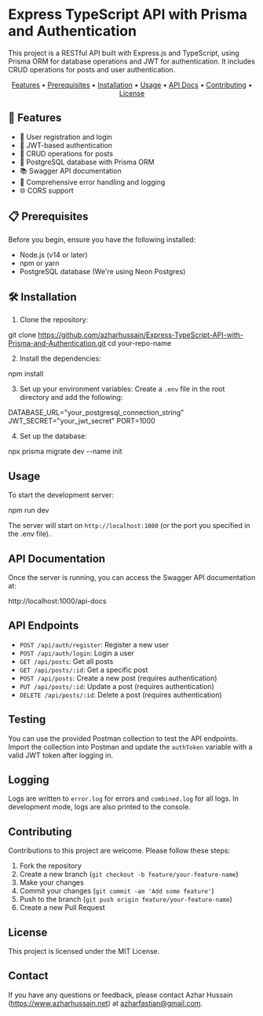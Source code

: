 # Express TypeScript API with Prisma and Authentication

This project is a RESTful API built with Express.js and TypeScript, using Prisma ORM for database operations and JWT for authentication. It includes CRUD operations for posts and user authentication.

<p align="center">
  <a href="#features">Features</a> •
  <a href="#prerequisites">Prerequisites</a> •
  <a href="#installation">Installation</a> •
  <a href="#usage">Usage</a> •
  <a href="#api-documentation">API Docs</a> •
  <a href="#contributing">Contributing</a> •
  <a href="#license">License</a>
</p>

## 🚀 Features

- 👤 User registration and login
- 🔐 JWT-based authentication
- 📝 CRUD operations for posts
- 🐘 PostgreSQL database with Prisma ORM
- 📚 Swagger API documentation
- 🚨 Comprehensive error handling and logging
- 🌐 CORS support

## 📋 Prerequisites

Before you begin, ensure you have the following installed:

- Node.js (v14 or later)
- npm or yarn
- PostgreSQL database (We're using Neon Postgres)

## 🛠 Installation

1. Clone the repository:

git clone https://github.com/azharhussain/Express-TypeScript-API-with-Prisma-and-Authentication.git
cd your-repo-name

2. Install the dependencies:

npm install


3. Set up your environment variables:
Create a `.env` file in the root directory and add the following:

DATABASE_URL="your_postgresql_connection_string"
JWT_SECRET="your_jwt_secret"
PORT=1000

4. Set up the database:

npx prisma migrate dev --name init

## Usage

To start the development server:

npm run dev

The server will start on `http://localhost:1000` (or the port you specified in the .env file).

## API Documentation

Once the server is running, you can access the Swagger API documentation at:

http://localhost:1000/api-docs

## API Endpoints

- `POST /api/auth/register`: Register a new user
- `POST /api/auth/login`: Login a user
- `GET /api/posts`: Get all posts
- `GET /api/posts/:id`: Get a specific post
- `POST /api/posts`: Create a new post (requires authentication)
- `PUT /api/posts/:id`: Update a post (requires authentication)
- `DELETE /api/posts/:id`: Delete a post (requires authentication)

## Testing

You can use the provided Postman collection to test the API endpoints. Import the collection into Postman and update the `authToken` variable with a valid JWT token after logging in.

## Logging

Logs are written to `error.log` for errors and `combined.log` for all logs. In development mode, logs are also printed to the console.

## Contributing

Contributions to this project are welcome. Please follow these steps:

1. Fork the repository
2. Create a new branch (`git checkout -b feature/your-feature-name`)
3. Make your changes
4. Commit your changes (`git commit -am 'Add some feature'`)
5. Push to the branch (`git push origin feature/your-feature-name`)
6. Create a new Pull Request

## License

This project is licensed under the MIT License.

## Contact

If you have any questions or feedback, please contact Azhar Hussain (https://www.azharhussain.net) at azharfastian@gmail.com.
